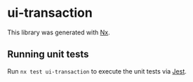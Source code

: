 # ui-transaction

This library was generated with [Nx](https://nx.dev).

## Running unit tests

Run `nx test ui-transaction` to execute the unit tests via [Jest](https://jestjs.io).
